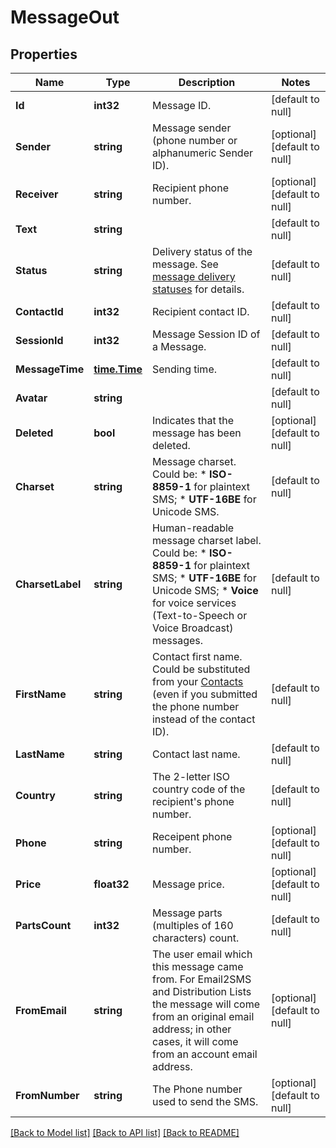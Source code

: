 # MessageOut

## Properties
Name | Type | Description | Notes
------------ | ------------- | ------------- | -------------
**Id** | **int32** | Message ID. | [default to null]
**Sender** | **string** | Message sender (phone number or alphanumeric Sender ID). | [optional] [default to null]
**Receiver** | **string** | Recipient phone number. | [optional] [default to null]
**Text** | **string** |  | [default to null]
**Status** | **string** | Delivery status of the message. See [message delivery statuses](http://docs.textmagictesting.com/#section/Delivery-status-codes) for details.  | [default to null]
**ContactId** | **int32** | Recipient contact ID. | [default to null]
**SessionId** | **int32** | Message Session ID of a Message. | [default to null]
**MessageTime** | [**time.Time**](time.Time.md) | Sending time. | [default to null]
**Avatar** | **string** |  | [default to null]
**Deleted** | **bool** | Indicates that the message has been deleted. | [optional] [default to null]
**Charset** | **string** | Message charset. Could be: *   **ISO-8859-1** for plaintext SMS; *   **UTF-16BE** for Unicode SMS.  | [default to null]
**CharsetLabel** | **string** | Human-readable message charset label. Could be: *   **ISO-8859-1** for plaintext SMS; *   **UTF-16BE** for Unicode SMS; *   **Voice** for voice services (Text-to-Speech or Voice Broadcast) messages.  | [default to null]
**FirstName** | **string** | Contact first name. Could be substituted from your [Contacts](http://docs.textmagictesting.com/#tag/Contacts) (even if you submitted the phone number instead of the contact ID).  | [default to null]
**LastName** | **string** | Contact last name. | [default to null]
**Country** | **string** | The 2-letter ISO country code of the recipient&#39;s phone number.  | [default to null]
**Phone** | **string** | Receipent phone number. | [optional] [default to null]
**Price** | **float32** | Message price. | [optional] [default to null]
**PartsCount** | **int32** | Message parts (multiples of 160 characters) count. | [default to null]
**FromEmail** | **string** | The user email which this message came from. For Email2SMS and Distribution Lists the message will come from an original email address; in other cases, it will come from an account email address. | [optional] [default to null]
**FromNumber** | **string** | The Phone number used to send the SMS. | [optional] [default to null]

[[Back to Model list]](../README.md#documentation-for-models) [[Back to API list]](../README.md#documentation-for-api-endpoints) [[Back to README]](../README.md)


